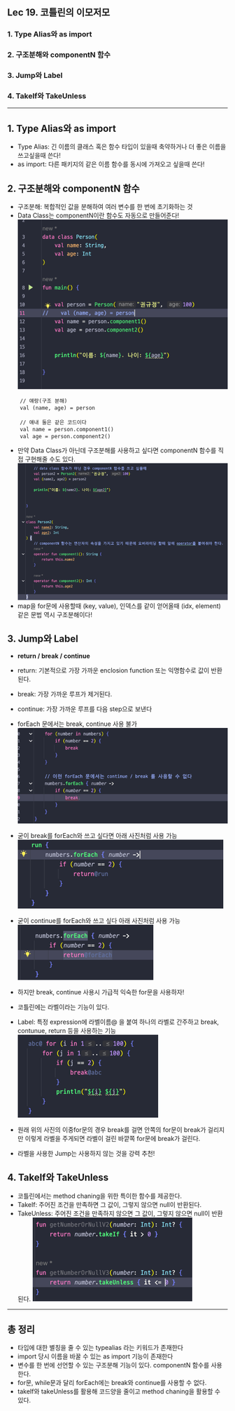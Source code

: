 ## Lec 19. 코틀린의 이모저모

### 1. Type Alias와 as import
### 2. 구조분해와 componentN 함수
### 3. Jump와 Label
### 4. TakeIf와 TakeUnless

---

## 1. Type Alias와 as import
- Type Alias: 긴 이름의 클래스 혹은 함수 타입이 있을때 축약하거나 더 좋은 이름을 쓰고싶을때 쓴다!
- as import: 다른 패키지의 같은 이름 함수를 동시에 가져오고 싶을때 쓴다!

## 2. 구조분해와 componentN 함수
- 구조분해: 복합적인 값을 분해하여 여러 변수를 한 번에 초기화하는 것
- Data Class는 componentN이란 함수도 자동으로 만들어준다!
![img_1.png](img_1.png)
```
    // 얘랑(구조 분해)
    val (name, age) = person
    
    // 얘내 둘은 같은 코드이다
    val name = person.component1()
    val age = person.component2()
```

- 만약 Data Class가 아닌데 구조분해를 사용하고 싶다면 componentN 함수를 직접 구현해줄 수도 있다.
![img_2.png](img_2.png)
- map을 for문에 사용할때 (key, value), 인덱스를 같이 얻어올때 (idx, element) 같은 문법 역시 구조분해이다!


## 3. Jump와 Label
- **return / break / continue**


- return: 기본적으로 가장 가까운 enclosion function 또는 익명함수로 값이 반환된다.
- break: 가장 가까운 루프가 제거된다.
- continue: 가장 가까운 루프를 다음 step으로 보낸다


- forEach 문에서는 break, continue 사용 불가
![img_3.png](img_3.png)

- 굳이 break를 forEach와 쓰고 싶다면 아래 사진처럼 사용 가능
![img_5.png](img_5.png)


- 굳이 continue를 forEach와 쓰고 싶다 아래 사진처럼 사용 가능
![img_6.png](img_6.png)


- 하지만 break, continue 사용시 가급적 익숙한 for문을 사용하자!


- 코틀린에는 라벨이라는 기능이 있다.
- Label: 특정 expression에 라벨이름@ 을 붙여 하나의 라벨로 간주하고 break, contunue, return 등을 사용하는 기능
![img_7.png](img_7.png)
- 원래 위의 사진의 이중for문의 경우 break를 걸면 안쪽의 for문이 break가 걸리지만 이렇게 라벨을 주게되면 라벨이 걸린 바깥쪽 for문에 break가 걸린다.
- 라벨을 사용한 Jump는 사용하지 않는 것을 강력 추천!

## 4. TakeIf와 TakeUnless
- 코틀린에서는 method chaning을 위한 특이한 함수를 제공한다.
- TakeIf: 주어진 조건을 만족하면 그 값이, 그렇지 않으면 null이 반환된다.
- TakeUnless: 주어진 조건을 만족하지 않으면 그 값이, 그렇지 않으면 null이 반환된다.
![img_8.png](img_8.png)

---

## 총 정리
- 타입에 대한 별칭을 줄 수 있는 typealias 라는 키워드가 존재한다
- import 당시 이름을 바꿀 수 있는 as import 기능이 존재한다
- 변수를 한 번에 선언할 수 있는 구조분해 기능이 있다. componentN 함수를 사용한다.
- for문, while문과 달리 forEach에는 break와 continue를 사용할 수 없다.
- takeIf와 takeUnless를 활용해 코드양을 줄이고 method chaning을 활용할 수 있다.


